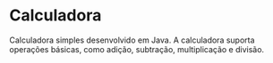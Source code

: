 # Calculadora
Calculadora simples desenvolvido em Java. A calculadora suporta operações básicas, como adição, subtração, multiplicação e divisão.
